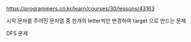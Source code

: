 https://programmers.co.kr/learn/courses/30/lessons/43163

시작 문자를 주어진 문자열 중 한개의 letter씩만 변경하여 target 으로 만드는 문제

DFS 문제
